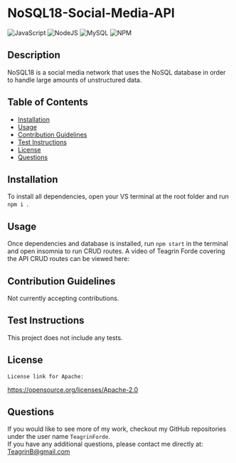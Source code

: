 # NoSQL18-Social-Media-API


![JavaScript](https://img.shields.io/badge/javascript-%23323330.svg?style=for-the-badge&logo=javascript&logoColor=%23F7DF1E) ![NodeJS](https://img.shields.io/badge/node.js-6DA55F?style=for-the-badge&logo=node.js&logoColor=white) ![MySQL](https://img.shields.io/badge/mysql-%2300f.svg?style=for-the-badge&logo=mysql&logoColor=white) ![NPM](https://img.shields.io/badge/NPM-%23000000.svg?style=for-the-badge&logo=npm&logoColor=white)

  ## Description

  NoSQL18 is a social media network that uses the NoSQL database in order to handle large amounts of unstructured data.


  ## Table of Contents

  - [Installation](#installation)
  - [Usage](#usage)
  - [Contribution Guidelines](#guidelines)
  - [Test Instructions](#test)
  - [License](#license)
  - [Questions](#questions)

  ## Installation

  To install all dependencies, open your VS terminal at the root folder and run ```npm i ```. 

  ## Usage

  Once dependencies and database is installed, run ```npm start``` in the terminal and open insomnia to run CRUD routes. 
  A video of Teagrin Forde covering the API CRUD routes can be viewed here: 
  

  ## Contribution Guidelines

  Not currently accepting contributions.

  ## Test Instructions

  This project does not include any tests.

  ## License
    
    License link for Apache:
  https://opensource.org/licenses/Apache-2.0
  
  ## Questions
  If you would like to see more of my work, checkout my GitHub repositories under the user name ```TeagrinForde```.
  <br>
  If you have any additional questions, please contact me directly at:  TeagrinB@gmail.com

